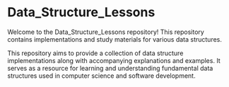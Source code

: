 # Data_Structure_Lessons

Welcome to the Data_Structure_Lessons repository! This repository contains implementations and study materials for various data structures.



This repository aims to provide a collection of data structure implementations along with accompanying explanations and examples. It serves as a resource for learning and understanding fundamental data structures used in computer science and software development.
